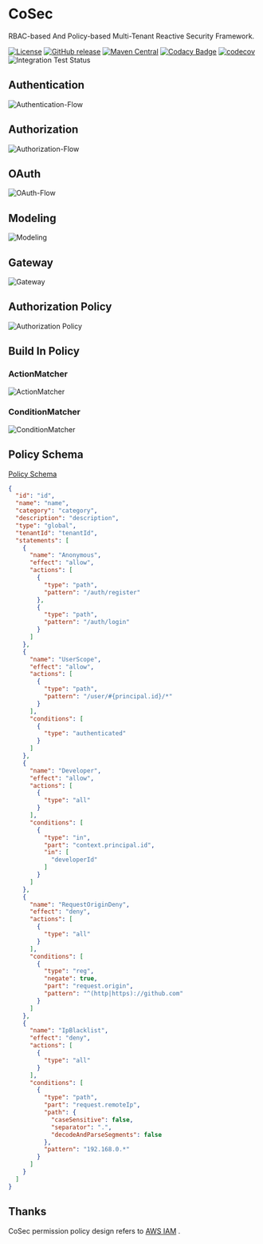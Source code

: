 # CoSec

RBAC-based And Policy-based Multi-Tenant Reactive Security Framework.

[![License](https://img.shields.io/badge/license-Apache%202-4EB1BA.svg)](https://www.apache.org/licenses/LICENSE-2.0.html)
[![GitHub release](https://img.shields.io/github/release/Ahoo-Wang/CoSec.svg)](https://github.com/Ahoo-Wang/CoSec/releases)
[![Maven Central](https://maven-badges.herokuapp.com/maven-central/me.ahoo.cosec/cosec-core/badge.svg)](https://maven-badges.herokuapp.com/maven-central/me.ahoo.cosec/cosec-core)
[![Codacy Badge](https://app.codacy.com/project/badge/Grade/b3133cf684a74192a55abbefe2a0759a)](https://www.codacy.com/gh/Ahoo-Wang/CoSec/dashboard?utm_source=github.com&amp;utm_medium=referral&amp;utm_content=Ahoo-Wang/CoSec&amp;utm_campaign=Badge_Grade)
[![codecov](https://codecov.io/gh/Ahoo-Wang/CoSec/branch/main/graph/badge.svg?token=AL0RyJbMZv)](https://codecov.io/gh/Ahoo-Wang/CoSec)
![Integration Test Status](https://github.com/Ahoo-Wang/CoSec/actions/workflows/integration-test.yml/badge.svg)

## Authentication

![Authentication-Flow](document/design/assets/Authentication-Flow.svg)

## Authorization

![Authorization-Flow](document/design/assets/Authorization-Flow.svg)

## OAuth

![OAuth-Flow](document/design/assets/OAuth-Flow.svg)

## Modeling

![Modeling](document/design/assets/Modeling.svg)

## Gateway

![Gateway](document/design/assets/Gateway.svg)

## Authorization Policy

![Authorization Policy](document/design/assets/Authorization-Policy.svg)

## Build In Policy

### ActionMatcher

![ActionMatcher](document/design/assets/ActionMatcher.svg)

### ConditionMatcher

![ConditionMatcher](document/design/assets/ConditionMatcher.svg)

## Policy Schema

[Policy Schema](document/cosec-policy.schema.json)

```json
{
  "id": "id",
  "name": "name",
  "category": "category",
  "description": "description",
  "type": "global",
  "tenantId": "tenantId",
  "statements": [
    {
      "name": "Anonymous",
      "effect": "allow",
      "actions": [
        {
          "type": "path",
          "pattern": "/auth/register"
        },
        {
          "type": "path",
          "pattern": "/auth/login"
        }
      ]
    },
    {
      "name": "UserScope",
      "effect": "allow",
      "actions": [
        {
          "type": "path",
          "pattern": "/user/#{principal.id}/*"
        }
      ],
      "conditions": [
        {
          "type": "authenticated"
        }
      ]
    },
    {
      "name": "Developer",
      "effect": "allow",
      "actions": [
        {
          "type": "all"
        }
      ],
      "conditions": [
        {
          "type": "in",
          "part": "context.principal.id",
          "in": [
            "developerId"
          ]
        }
      ]
    },
    {
      "name": "RequestOriginDeny",
      "effect": "deny",
      "actions": [
        {
          "type": "all"
        }
      ],
      "conditions": [
        {
          "type": "reg",
          "negate": true,
          "part": "request.origin",
          "pattern": "^(http|https)://github.com"
        }
      ]
    },
    {
      "name": "IpBlacklist",
      "effect": "deny",
      "actions": [
        {
          "type": "all"
        }
      ],
      "conditions": [
        {
          "type": "path",
          "part": "request.remoteIp",
          "path": {
            "caseSensitive": false,
            "separator": ".",
            "decodeAndParseSegments": false
          },
          "pattern": "192.168.0.*"
        }
      ]
    }
  ]
}
```

## Thanks

CoSec permission policy design refers to [AWS IAM](https://docs.aws.amazon.com/IAM/latest/UserGuide/introduction.html) .
